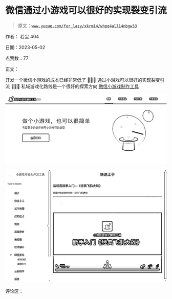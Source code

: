 # 微信通过小游戏可以很好的实现裂变引流

> 原文：[`www.yuque.com/for_lazy/xkrm14/whpq4all14nbgw33`](https://www.yuque.com/for_lazy/xkrm14/whpq4all14nbgw33)

作者： 若尘 404

日期：2023-05-02

点赞数：77

正文：

开发一个微信小游戏的成本已经非常低了 👻👻👻 通过小游戏可以很好的实现裂变引流 🎉🎉🎉 私域游戏化路线是一个很好的探索方向 [微信小游戏制作工具](https://gamemaker.weixin.qq.com/)

![](img/d57c5c70df350a5fa74c5d6dfd06a74e.png)  

![](img/16c0b3ac23daf3050500a253589944d2.png)  

评论区：

